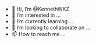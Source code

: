 - 👋 Hi, I’m @KennethWKZ
- 👀 I’m interested in ...
- 🌱 I’m currently learning ...
- 💞️ I’m looking to collaborate on ...
- 📫 How to reach me ...

<!---
KennethWKZ/KennethWKZ is a ✨ special ✨ repository because its `README.md` (this file) appears on your GitHub profile.
You can click the Preview link to take a look at your changes.
--->

